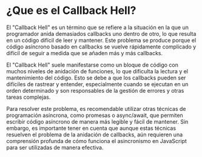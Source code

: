 # ¿Que es el Callback Hell?

El "Callback Hell" es un término que se refiere a la situación en la que un programador anida demasiados callbacks uno dentro de otro, lo que resulta en un código difícil de leer y mantener. Este problema se produce porque el código asíncrono basado en callbacks se vuelve rápidamente complicado y difícil de seguir a medida que se añaden más y más callbacks.

El "Callback Hell" suele manifestarse como un bloque de código con muchos niveles de anidación de funciones, lo que dificulta la lectura y el mantenimiento del código. Esto se debe a que los callbacks pueden ser difíciles de rastrear y entender, especialmente cuando se ejecutan en un orden determinado y son responsables de la gestión de errores y otras tareas complejas.

Para resolver este problema, es recomendable utilizar otras técnicas de programación asíncrona, como promesas o async/await, que permiten escribir código asíncrono de manera más legible y fácil de mantener. Sin embargo, es importante tener en cuenta que aunque estas técnicas resuelven el problema de la anidación de callbacks, aún requieren una comprensión profunda de cómo funciona el asincronismo en JavaScript para ser utilizadas de manera efectiva.